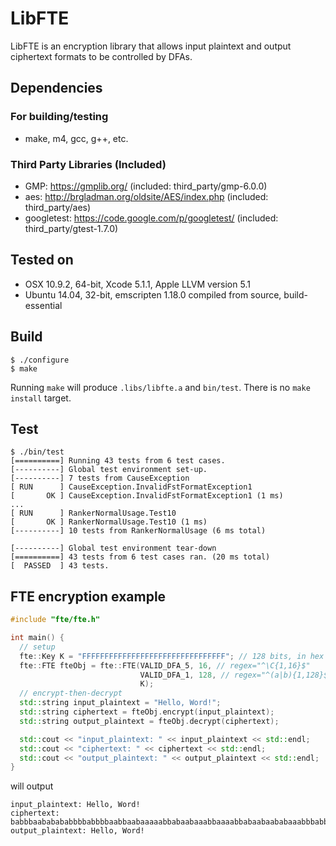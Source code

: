 LibFTE
======

LibFTE is an encryption library that allows input plaintext and output ciphertext formats to be controlled by DFAs.

Dependencies
------------

### For building/testing

* make, m4, gcc, g++, etc.

### Third Party Libraries (Included)

* GMP: https://gmplib.org/ (included: third\_party/gmp-6.0.0)
* aes: http://brgladman.org/oldsite/AES/index.php (included: third\_party/aes)
* googletest: https://code.google.com/p/googletest/ (included: third\_party/gtest-1.7.0)

Tested on
---------

* OSX 10.9.2, 64-bit, Xcode 5.1.1, Apple LLVM version 5.1
* Ubuntu 14.04, 32-bit, emscripten 1.18.0 compiled from source, build-essential

Build
-----

```
$ ./configure
$ make
```

Running ```make``` will produce ```.libs/libfte.a``` and ```bin/test```. There is no ```make install``` target.

Test
----

```
$ ./bin/test
[==========] Running 43 tests from 6 test cases.
[----------] Global test environment set-up.
[----------] 7 tests from CauseException
[ RUN      ] CauseException.InvalidFstFormatException1
[       OK ] CauseException.InvalidFstFormatException1 (1 ms)
...
[ RUN      ] RankerNormalUsage.Test10
[       OK ] RankerNormalUsage.Test10 (1 ms)
[----------] 10 tests from RankerNormalUsage (6 ms total)

[----------] Global test environment tear-down
[==========] 43 tests from 6 test cases ran. (20 ms total)
[  PASSED  ] 43 tests.
```

FTE encryption example
----------------------

```c++
#include "fte/fte.h"

int main() {
  // setup
  fte::Key K = "FFFFFFFFFFFFFFFFFFFFFFFFFFFFFFFF"; // 128 bits, in hex
  fte::FTE fteObj = fte::FTE(VALID_DFA_5, 16, // regex="^\C{1,16}$"
                             VALID_DFA_1, 128, // regex="^(a|b){1,128}$"
                             K);
  // encrypt-then-decrypt
  std::string input_plaintext = "Hello, Word!";
  std::string ciphertext = fteObj.encrypt(input_plaintext);
  std::string output_plaintext = fteObj.decrypt(ciphertext);

  std::cout << "input_plaintext: " << input_plaintext << std::endl;
  std::cout << "ciphertext: " << ciphertext << std::endl;
  std::cout << "output_plaintext: " << output_plaintext << std::endl;
}
```

will output

```
input_plaintext: Hello, Word!
ciphertext: babbbaababababbbbabbbbaabbaabaaaaabbabaabaaabbaaaabbabaabaababaaabbbabbbaabababaaabbaabababbbbbbaabbbaaaaaaabbbbbabaabbbaaaabab
output_plaintext: Hello, Word!
```
